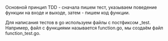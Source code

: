 Основной принцип TDD - сначала пишем тест, указываем поведение функции на входе и выходе, затем - пишем код функции.

Для написания тестов в go используем файлы с постфиксом _test. Например, файл с функциями называется function.go, мы создаём файл function_test.go.

 
